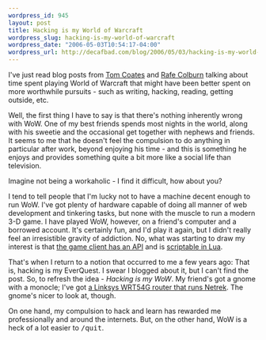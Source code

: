 ```yaml
--- 
wordpress_id: 945
layout: post
title: Hacking is my World of Warcraft
wordpress_slug: hacking-is-my-world-of-warcraft
wordpress_date: "2006-05-03T10:54:17-04:00"
wordpress_url: http://decafbad.com/blog/2006/05/03/hacking-is-my-world-of-warcraft
---
```

 <p>I've just read blog posts from <a href="http://www.plasticbag.org/archives/2006/05/on_wanting_to_stop_wanting_world_of_warcraft.shtml">Tom Coates</a> and <a href="http://rc3.org/2006/05/the_grim_time_s.php">Rafe Colburn</a> talking about time spent playing World of Warcraft that might have been better spent on more worthwhile pursuits - such as writing, hacking, reading, getting outside, etc.</p>
 <p>Well, the first thing I have to say is that there's nothing inherently wrong with WoW.  One of my best friends spends most nights in the world, along with his sweetie and the occasional get together with nephews and friends.  It seems to me that he doesn't feel the compulsion to do anything in particular after work, beyond enjoying his time - and this is something he enjoys and provides something quite a bit more like a social life than television.</p>
 <p>Imagine not being a workaholic - I find it difficult, how about you?</p>
 <p>I tend to tell people that I'm lucky not to have a machine decent enough to run WoW.  I've got plenty of hardware capable of doing all manner of web development and tinkering tasks, but none with the muscle to run a modern 3-D game.  I have played WoW, however, on a friend's computer and a borrowed account.  It's certainly fun, and I'd play it again, but I didn't really feel an irresistible gravity of addiction.  No, what was starting to draw my interest is that <a href="http://www.wowwiki.com/World_of_Warcraft_API">the game client has an API</a> and is <a href="http://www.wowwiki.com/Lua">scriptable in Lua</a>.</p>
 <p>That's when I return to a notion that occurred to me a few years ago:  That is, hacking is my EverQuest.  I swear I blogged about it, but I can't find the post.  So, to refresh the idea - <em>Hacking is my WoW</em>.  My friend's got a gnome with a monocle; I've got <a href="http://mailman.us.netrek.org/pipermail/netrek-dev/2006-March/002859.html">a Linksys WRT54G router that runs Netrek</a>.  The gnome's nicer to look at, though.</p>
 <p>On one hand, my compulsion to hack and learn has rewarded me professionally and around the internets.  But, on the other hand, WoW is a heck of a lot easier to <kbd>/quit</kbd>.</p>
